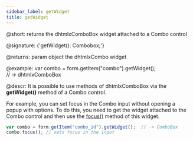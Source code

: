 ```yaml
---
sidebar_label: getWidget
title: getWidget
---          
```


@short: returns the dhtmlxComboBox widget attached to a Combo control

@signature: {'getWidget(): Combobox;'}

@returns:
param   object    the dhtmlxCombo widget

@example:
var combo = form.getItem("combo").getWidget();  
// -> dhtmlxComboBox

@descr:
It is possible to use methods of dhtmlxComboBox via the **getWidget()** method of a Combo control.

For example, you can set focus in the Combo input without opening a popup with options. To do this, you need to get the widget attached to the Combo control and then use the [focus()](combobox/api/combobox_focus_method.md) method of this widget.

~~~js
var combo = form.getItem("combo_id").getWidget();  // -> ComboBox
combo.focus(); // sets focus in the input
~~~
